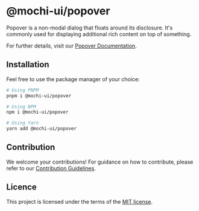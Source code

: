 # @mochi-ui/popover

Popover is a non-modal dialog that floats around its disclosure. It's commonly
used for displaying additional rich content on top of something.

For further details, visit our
[Popover Documentation](https://ds.console.so/?path=/docs/components-popover--docs).

## Installation

Feel free to use the package manager of your choice:

```sh
# Using PNPM
pnpm i @mochi-ui/popover

# Using NPM
npm i @mochi-ui/popover

# Using Yarn
yarn add @mochi-ui/popover
```

## Contribution

We welcome your contributions! For guidance on how to contribute, please refer
to our [Contribution Guidelines](/CONTRIBUTING.md).

## Licence

This project is licensed under the terms of the
[MIT license](https://choosealicense.com/licenses/mit/).
